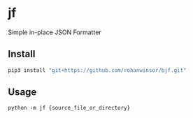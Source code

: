 # jf

Simple in-place JSON Formatter

## Install

```bash
pip3 install "git+https://github.com/rohanwinsor/bjf.git"
```

## Usage
```
python -m jf {source_file_or_directory}
```